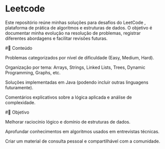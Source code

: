 # Leetcode

Este repositório reúne minhas soluções para desafios do LeetCode
, plataforma de prática de algoritmos e estruturas de dados.
O objetivo é documentar minha evolução na resolução de problemas, registrar diferentes abordagens e facilitar revisões futuras.

#📌 Conteúdo

Problemas categorizados por nível de dificuldade (Easy, Medium, Hard).

Organização por tema: Arrays, Strings, Linked Lists, Trees, Dynamic Programming, Graphs, etc.

Soluções implementadas em Java (podendo incluir outras linguagens futuramente).

Comentários explicativos sobre a lógica aplicada e análise de complexidade.

#🎯 Objetivo

Melhorar raciocínio lógico e domínio de estruturas de dados.

Aprofundar conhecimentos em algoritmos usados em entrevistas técnicas.

Criar um material de consulta pessoal e compartilhável com a comunidade.

